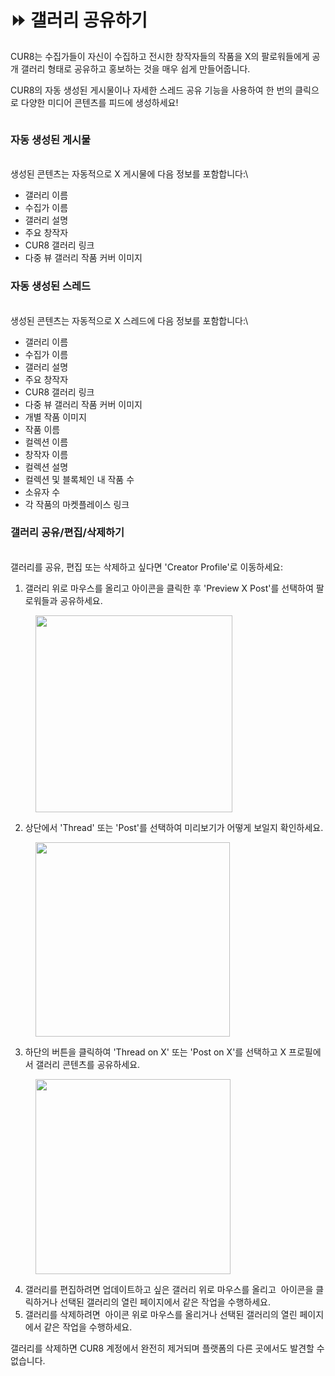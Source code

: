 # ⏩ 갤러리 공유하기

CUR8는 수집가들이 자신이 수집하고 전시한 창작자들의 작품을 X의 팔로워들에게 공개 갤러리 형태로 공유하고 홍보하는 것을 매우 쉽게 만들어줍니다.

CUR8의 자동 생성된 게시물이나 자세한 스레드 공유 기능을 사용하여 한 번의 클릭으로 다양한 미디어 콘텐츠를 피드에 생성하세요!\
&#x20;

<figure><img src="../../../.gitbook/assets/Untitled design.gif" alt=""><figcaption></figcaption></figure>

### 자동 생성된 게시물

\
생성된 콘텐츠는 자동적으로 X 게시물에 다음 정보를 포함합니다:\


* 갤러리 이름
* 수집가 이름
* 갤러리 설명
* 주요 창작자
* CUR8 갤러리 링크
* 다중 뷰 갤러리 작품 커버 이미지

### 자동 생성된 스레드

\
생성된 콘텐츠는 자동적으로 X 스레드에 다음 정보를 포함합니다:\


* 갤러리 이름
* 수집가 이름
* 갤러리 설명
* 주요 창작자
* CUR8 갤러리 링크
* 다중 뷰 갤러리 작품 커버 이미지
* 개별 작품 이미지
* 작품 이름
* 컬렉션 이름
* 창작자 이름
* 컬렉션 설명
* 컬렉션 및 블록체인 내 작품 수
* 소유자 수&#x20;
* 각 작품의 마켓플레이스 링크

### 갤러리 공유/편집/삭제하기

\
갤러리를 공유, 편집 또는 삭제하고 싶다면 'Creator Profile'로 이동하세요:

1. 갤러리 위로 마우스를 올리고 <img src="../../../.gitbook/assets/Screenshot 2024-07-10 at 15.26.24.png" alt="" data-size="line">아이콘을 클릭한 후 'Preview X Post'를 선택하여 팔로워들과 공유하세요.&#x20;

<figure><img src="../../../.gitbook/assets/Screenshot 2025-04-02 at 10.21.41.png" alt="" width="315"><figcaption></figcaption></figure>

2. 상단에서 'Thread' 또는 'Post'를 선택하여 미리보기가 어떻게 보일지 확인하세요.

<figure><img src="../../../.gitbook/assets/Screenshot 2025-04-02 at 10.30.56.png" alt="" width="311"><figcaption></figcaption></figure>

3. 하단의 버튼을 클릭하여 'Thread on X' 또는 'Post on X'를 선택하고 X 프로필에서 갤러리 콘텐츠를 공유하세요.

<figure><img src="../../../.gitbook/assets/Screenshot 2025-04-02 at 10.32.57.png" alt="" width="312"><figcaption></figcaption></figure>

4. 갤러리를 편집하려면 업데이트하고 싶은 갤러리 위로 마우스를 올리고 <img src="../../../.gitbook/assets/Screenshot 2024-04-12 at 11.39.40.png" alt="" data-size="line"> 아이콘을 클릭하거나 선택된 갤러리의 열린 페이지에서 같은 작업을 수행하세요.
5. 갤러리를 삭제하려면 <img src="../../../.gitbook/assets/Screenshot 2024-04-12 at 11.40.39.png" alt="" data-size="line"> 아이콘 위로 마우스를 올리거나 선택된 갤러리의 열린 페이지에서 같은 작업을 수행하세요.

갤러리를 삭제하면 CUR8 계정에서 완전히 제거되며 플랫폼의 다른 곳에서도 발견할 수 없습니다.